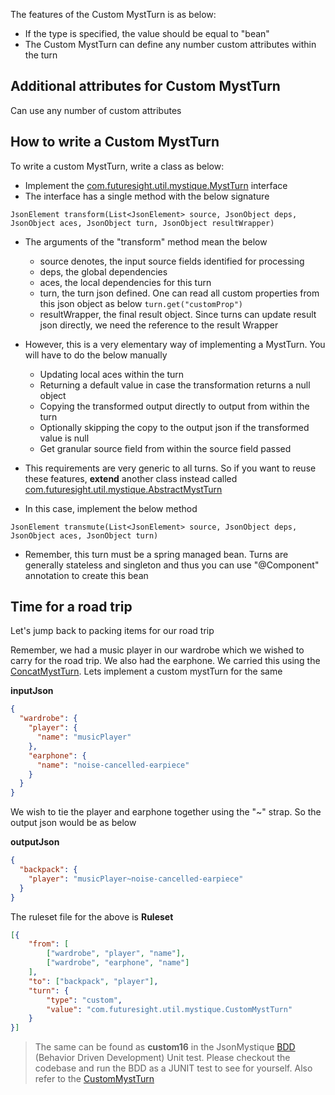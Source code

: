 The features of the Custom MystTurn is as below:

* If the type is specified, the value should be equal to "bean"
* The Custom MystTurn can define any number custom attributes within the turn

## Additional attributes for Custom MystTurn

Can use any number of custom attributes

## How to write a Custom MystTurn

To write a custom MystTurn, write a class as below:
* Implement the [com.futuresight.util.mystique.MystTurn](../json-mystique-libs/json-mystique/src/main/java/com/futuresight/util/mystique/MystTurn.java) interface
* The interface has a single method with the below signature

`JsonElement transform(List<JsonElement> source, JsonObject deps, JsonObject aces, JsonObject turn, JsonObject resultWrapper)`

* The arguments of the "transform" method mean the below
  * source denotes, the input source fields identified for processing
  * deps, the global dependencies
  * aces, the local dependencies for this turn
  * turn, the turn json defined. One can read all custom properties from this json object as below
    `turn.get("customProp")`
  * resultWrapper, the final result object. Since turns can update result json directly, we need the reference to the result Wrapper

* However, this is a very elementary way of implementing a MystTurn. You will have to do the below manually
  * Updating local aces within the turn
  * Returning a default value in case the transformation returns a null object
  * Copying the transformed output directly to output from within the turn
  * Optionally skipping the copy to the output json if the transformed value is null
  * Get granular source field from within the source field passed

* This requirements are very generic to all turns. So if you want to reuse these features, **extend** another class instead called [com.futuresight.util.mystique.AbstractMystTurn](../json-mystique-libs/json-mystique/src/main/java/com/futuresight/util/mystique/AbstractMystTurn.java)

* In this case, implement the below method

`JsonElement transmute(List<JsonElement> source, JsonObject deps, JsonObject aces, JsonObject turn)`

* Remember, this turn must be a spring managed bean. Turns are generally stateless and singleton and thus you can use "@Component" annotation to create this bean

## Time for a road trip 
Let's jump back to packing items for our road trip

Remember, we had a music player in our wardrobe which we wished to carry for the road trip. We also had the earphone. We carried this using the [ConcatMystTurn](MystTurn-Concat.md). Lets implement a custom mystTurn for the same


**inputJson**
```json
{
  "wardrobe": {
    "player": {
      "name": "musicPlayer"
    },
    "earphone": {
      "name": "noise-cancelled-earpiece"
    }
  }
}
```

We wish to tie the player and earphone together using the "~" strap. So the output json would be as below 

**outputJson**
```json
{
  "backpack": {
    "player": "musicPlayer~noise-cancelled-earpiece"
  }
}
```

The ruleset file for the above is
**Ruleset**
```json
[{
	"from": [
		["wardrobe", "player", "name"],
		["wardrobe", "earphone", "name"]
	],
	"to": ["backpack", "player"],
	"turn": {
		"type": "custom",
		"value": "com.futuresight.util.mystique.CustomMystTurn"
	}
}]
```

> The same can be found as **custom16** in the JsonMystique [BDD](../json-mystique-libs/json-mystique/src/test/java/com/balajeetm/mystique/core/JsonMystiquePositiveBDD.java) (Behavior Driven Development) Unit test. Please checkout the codebase and run the BDD as a JUNIT test to see for yourself. Also refer to the [CustomMystTurn](../json-mystique-libs/json-mystique/src/test/java/com/futuresight/util/mystique/CustomMystTurn.java)